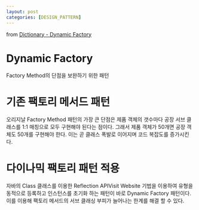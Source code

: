 ```yaml
---
layout: post
categories: [DESIGN_PATTERN]
---
```

from [Dictionary - Dynamic Factory](https://github.com/newkayak12/Dictionary/blob/master/java/designPattern/19.DynamicFactory.md)


# Dynamic Factory
Factory Method의 단점을 보완하기 위한 패턴

# 기존 팩토리 메서드 패턴
오리지날 Factory Method 패턴의 가장 큰 단점은 제품 객체의 갯수마다 공장 서브 클래스를 1:1 매칭으로 모두 구현해야 된다는 점이다. 
그래서 제품 객체가 50개면 공장 객체도 50개를 구현해야 한다. 이는 곧 클래스 폭발로 이어지며 코드 복잡도를 증가시킨다.

# 다이나믹 팩토리 패턴 적용
자바의 Class 클래스를 이용한 Reflection APIVisit Website 기법을 이용하여 유형을 동적으로 등록하고 인스턴스를 초기화 하는 패턴이 바로 Dynamic Factory 패턴이다.
이를 이용해 팩토리 메서드의 서브 클래싱 부피가 늘어나는 한계를 해결 할 수 있다.